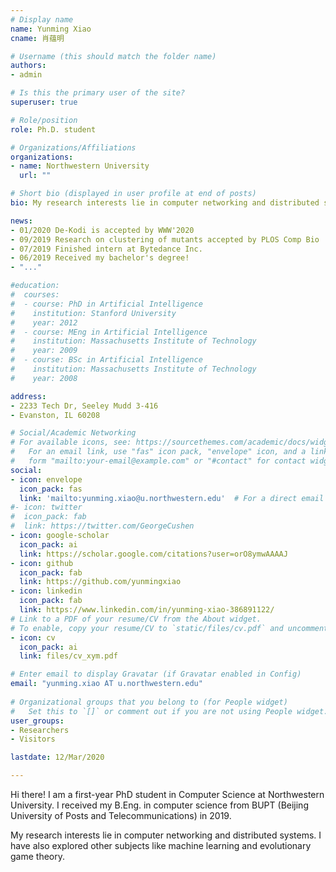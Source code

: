 ```yaml
---
# Display name
name: Yunming Xiao
cname: 肖蕴明

# Username (this should match the folder name)
authors:
- admin

# Is this the primary user of the site?
superuser: true

# Role/position
role: Ph.D. student

# Organizations/Affiliations
organizations:
- name: Northwestern University
  url: ""

# Short bio (displayed in user profile at end of posts)
bio: My research interests lie in computer networking and distributed systems.

news:
- 01/2020 De-Kodi is accepted by WWW'2020
- 09/2019 Research on clustering of mutants accepted by PLOS Comp Bio
- 07/2019 Finished intern at Bytedance Inc.
- 06/2019 Received my bachelor's degree!
- "..."

#education:
#  courses:
#  - course: PhD in Artificial Intelligence
#    institution: Stanford University
#    year: 2012
#  - course: MEng in Artificial Intelligence
#    institution: Massachusetts Institute of Technology
#    year: 2009
#  - course: BSc in Artificial Intelligence
#    institution: Massachusetts Institute of Technology
#    year: 2008

address: 
- 2233 Tech Dr, Seeley Mudd 3-416
- Evanston, IL 60208

# Social/Academic Networking
# For available icons, see: https://sourcethemes.com/academic/docs/widgets/#icons
#   For an email link, use "fas" icon pack, "envelope" icon, and a link in the
#   form "mailto:your-email@example.com" or "#contact" for contact widget.
social:
- icon: envelope
  icon_pack: fas
  link: 'mailto:yunming.xiao@u.northwestern.edu'  # For a direct email link, use "mailto:test@example.org".
#- icon: twitter
#  icon_pack: fab
#  link: https://twitter.com/GeorgeCushen
- icon: google-scholar
  icon_pack: ai
  link: https://scholar.google.com/citations?user=orO8ymwAAAAJ
- icon: github
  icon_pack: fab
  link: https://github.com/yunmingxiao
- icon: linkedin
  icon_pack: fab
  link: https://www.linkedin.com/in/yunming-xiao-386891122/
# Link to a PDF of your resume/CV from the About widget.
# To enable, copy your resume/CV to `static/files/cv.pdf` and uncomment the lines below.  
- icon: cv
  icon_pack: ai
  link: files/cv_xym.pdf

# Enter email to display Gravatar (if Gravatar enabled in Config)
email: "yunming.xiao AT u.northwestern.edu"
  
# Organizational groups that you belong to (for People widget)
#   Set this to `[]` or comment out if you are not using People widget.  
user_groups:
- Researchers
- Visitors

lastdate: 12/Mar/2020

---
```


Hi there! I am a first-year PhD student in Computer Science at Northwestern University. I received my B.Eng. in computer science from BUPT (Beijing University of Posts and Telecommunications) in 2019. 

My research interests lie in computer networking and distributed systems. I have also explored other subjects like machine learning and evolutionary game theory.